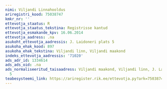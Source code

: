 ```yaml
---
nimi: Viljandi Linnahooldus
ariregistri_kood: 75038747
kmkr_nr: ''
ettevotja_staatus: R
ettevotja_staatus_tekstina: Registrisse kantud
ettevotja_esmakande_kpv: 16.06.2014
ettevotja_aadress: .na
asukoht_ettevotja_aadressis: J. Laidoneri plats 5
asukoha_ehak_kood: 897
asukoha_ehak_tekstina: Viljandi linn, Viljandi maakond
indeks_ettevotja_aadressis: '71020'
ads_adr_id: 1334614
ads_ads_oid: .na
ads_normaliseeritud_taisaadress: Viljandi maakond, Viljandi linn, J. Laidoneri plats
  5
teabesysteemi_link: https://ariregister.rik.ee/ettevotja.py?ark=75038747&ref=rekvisiidid
---
```

